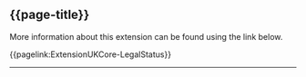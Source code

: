 ## {{page-title}}

More information about this extension can be found using the link below.

{{pagelink:ExtensionUKCore-LegalStatus}}

---
